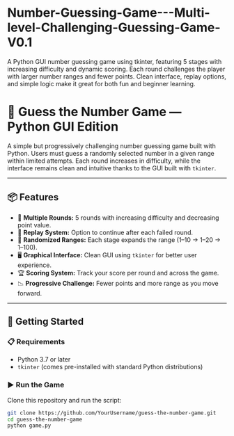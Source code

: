 # Number-Guessing-Game---Multi-level-Challenging-Guessing-Game-V0.1
A Python GUI number guessing game using tkinter, featuring 5 stages with increasing difficulty and dynamic scoring. Each round challenges the player with larger number ranges and fewer points. Clean interface, replay options, and simple logic make it great for both fun and beginner learning.



# 🔢 Guess the Number Game — Python GUI Edition

A simple but progressively challenging number guessing game built with Python. Users must guess a randomly selected number in a given range within limited attempts. Each round increases in difficulty, while the interface remains clean and intuitive thanks to the GUI built with `tkinter`.

---

## 📦 Features

- 🧠 **Multiple Rounds:** 5 rounds with increasing difficulty and decreasing point value.
- 🔁 **Replay System:** Option to continue after each failed round.
- 🎯 **Randomized Ranges:** Each stage expands the range (1–10 → 1–20 → 1–100).
- 🖥 **Graphical Interface:** Clean GUI using `tkinter` for better user experience.
- 🏆 **Scoring System:** Track your score per round and across the game.
- 📉 **Progressive Challenge:** Fewer points and more range as you move forward.

---

## 🚀 Getting Started

### 📋 Requirements

- Python 3.7 or later
- `tkinter` (comes pre-installed with standard Python distributions)

### ▶️ Run the Game

Clone this repository and run the script:

```bash
git clone https://github.com/YourUsername/guess-the-number-game.git
cd guess-the-number-game
python game.py
